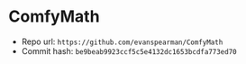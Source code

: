 # ComfyMath
- Repo url: `https://github.com/evanspearman/ComfyMath`
- Commit hash: `be9beab9923ccf5c5e4132dc1653bcdfa773ed70`